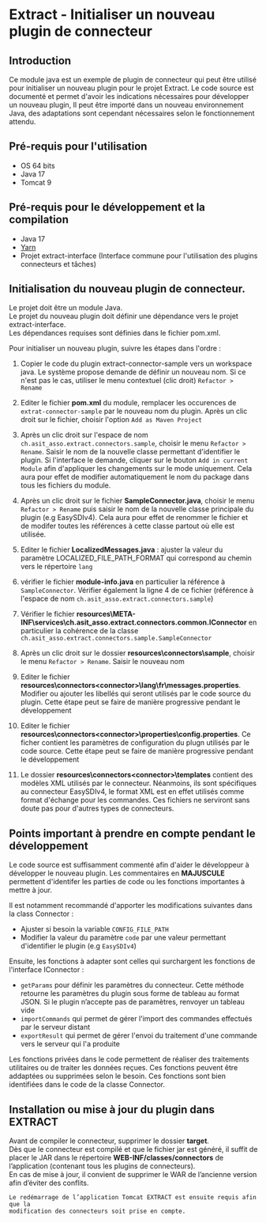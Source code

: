 # Extract - Initialiser un nouveau plugin de connecteur

## Introduction

Ce module java est un exemple de plugin de connecteur qui peut être utilisé pour initialiser un nouveau
plugin pour le projet Extract.
Le code source est documenté et permet d'avoir les indications nécessaires pour développer un nouveau plugin,
Il peut être importé dans un nouveau environnement Java, des adaptations sont cependant
nécessaires selon le fonctionnement attendu.

## Pré-requis pour l'utilisation
* OS 64 bits
* Java 17
* Tomcat 9

## Pré-requis pour le développement et la compilation
* Java 17
* [Yarn][Yarn_Site]
* Projet extract-interface (Interface commune pour l'utilisation des plugins connecteurs et tâches)

## Initialisation du nouveau plugin de connecteur.
Le projet doit être un module Java. \
Le projet du nouveau plugin doit définir une dépendance vers le projet extract-interface.\
Les dépendances requises sont définies dans le fichier pom.xml.

Pour initialiser un nouveau plugin, suivre les étapes dans l'ordre :
1. Copier le code du plugin extract-connector-sample vers un workspace java. Le système propose demande de définir un
   nouveau nom.  Si ce n'est pas le cas, utiliser le menu contextuel (clic droit) `Refactor > Rename`


2. Editer le fichier **pom.xml** du module, remplacer les occurences de `extrat-connector-sample` par le nouveau nom du plugin.
   Après un clic droit sur le fichier, choisir l'option `Add as Maven Project`


3. Après un clic droit sur l'espace de nom `ch.asit_asso.extract.connectors.sample`, choisir le menu `Refactor > Rename`.
   Saisir le nom de la nouvelle classe permettant d'identifier le plugin. Si l'interface le demande, cliquer sur le bouton
   `Add in current Module` afin d'appliquer les changements sur le mode uniquement.
   Cela aura pour effet de modifier automatiquement le nom du package dans tous les fichiers du module.


4. Après un clic droit sur le fichier **SampleConnector.java**, choisir le menu `Refactor > Rename` puis saisir le nom
   de la nouvelle classe principale du plugin (e.g EasySDIv4). Cela aura pour effet de renommer le fichier et de modifer
   toutes les références à cette classe partout où elle est utilisée.


5. Editer le fichier **LocalizedMessages.java** : ajuster la valeur du paramètre LOCALIZED_FILE_PATH_FORMAT qui
   correspond au chemin vers le répertoire `lang`


6. vérifier le fichier **module-info.java** en particulier la référence à `SampleConnector`. Vérifier également la ligne 4
   de ce fichier (référence à l'espace de nom `ch.asit_asso.extract.connectors.sample`)


7. Vérifier le fichier **resources\META-INF\services\ch.asit_asso.extract.connectors.common.IConnector**  en particulier
la cohérence de la classe `ch.asit_asso.extract.connectors.sample.SampleConnector`


8. Après un clic droit sur le dossier **resources\connectors\sample**, choisir le menu `Refactor > Rename`. Saisir
   le nouveau nom


9. Editer le fichier **resources\connectors\<connector>\lang\fr\messages.properties**. Modifier ou
    ajouter les libellés qui seront utilisés par le code source du plugin. Cette étape peut se faire
    de manière progressive pendant le développement


10. Editer le fichier **resources\connectors\<connector>\properties\config.properties**. Ce ficher contient les
    paramètres de configuration du plugn utilisés par le code source. Cette étape peut se faire
    de manière progressive pendant le développement


11. Le dossier **resources\connectors\<connector>\templates** contient des modèles XML utilisés par le connecteur.
Néanmoins, ils sont spécifiques au connecteur EasySDIv4, le format XML est en effet utilisés comme format d'échange 
pour les commandes. Ces fichiers ne serviront sans doute pas pour d'autres types de connecteurs.


## Points important à prendre en compte pendant le développement

Le code source est suffisamment commenté afin d'aider le développeur à développer le
nouveau plugin. Les commentaires en **MAJUSCULE** permettent d'identifer les parties de code ou les fonctions
importantes à mettre à jour.

Il est notamment recommandé d'apporter les modifications suivantes dans la class Connector :
* Ajuster si besoin la variable `CONFIG_FILE_PATH`
* Modifier la valeur du paramètre `code` par une valeur permettant d'identifier le plugin (e.g `EasySDIv4`)

Ensuite, les fonctions à adapter sont celles qui surchargent les fonctions de l'interface
IConnector :
* `getParams` pour définir les paramètres du connecteur. Cette méthode retourne les paramètres
  du plugin sous forme de tableau au format JSON. Si le plugin n’accepte pas de paramètres, renvoyer un tableau vide
* `importCommands` qui permet de gérer l'import des commandes effectués par le serveur distant
* `exportResult` qui permet de gérer l'envoi du traitement d'une commande vers le serveur qui l'a produite

Les fonctions privées dans le code permettent de réaliser des traitements utilitaires ou de traiter
les données reçues. Ces fonctions peuvent être addaptées ou supprimées selon le besoin.
Ces fonctions sont bien identifiées dans le code de la classe Connector.

## Installation ou mise à jour du plugin dans EXTRACT

Avant de compiler le connecteur, supprimer le dossier **target**.\
Dès que le connecteur est compilé et que le fichier jar est généré, il suffit de placer le JAR
dans le répertoire **WEB-INF/classes/connectors** de l’application
(contenant tous les plugins de connecteurs).\
En cas de mise à jour, il convient de supprimer le WAR de l’ancienne version afin d’éviter des conflits.

```
Le redémarrage de l’application Tomcat EXTRACT est ensuite requis afin que la 
modification des connecteurs soit prise en compte.
``` 


[Yarn_Site]: https://yarnpkg.com/ "Site du gestionnaire de package Yarn"
